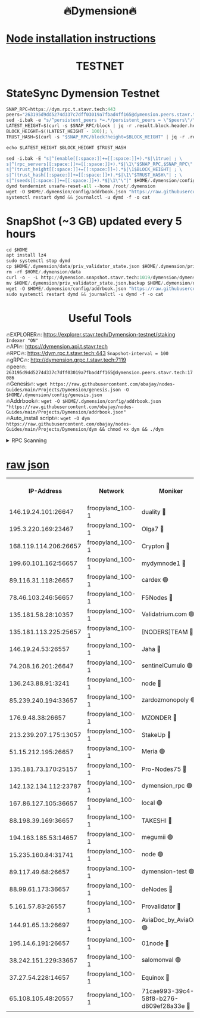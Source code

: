 <h1 align="center"> 🔥Dymension🔥</h1>

[Node installation instructions](https://github.com/obajay/nodes-Guides/tree/main/Projects/Dymension)
=

<h1 align="center"> TESTNET</h1>

# StateSync Dymension Testnet
```python
SNAP_RPC=https://dym.rpc.t.stavr.tech:443
peers="263195d9dd5274d337c7dff03019a7fbad4ff165@dymension.peers.stavr.tech:17086"
sed -i.bak -e "s/^persistent_peers *=.*/persistent_peers = \"$peers\"/" $HOME/.dymension/config/config.toml
LATEST_HEIGHT=$(curl -s $SNAP_RPC/block | jq -r .result.block.header.height); \
BLOCK_HEIGHT=$((LATEST_HEIGHT - 100)); \
TRUST_HASH=$(curl -s "$SNAP_RPC/block?height=$BLOCK_HEIGHT" | jq -r .result.block_id.hash)

echo $LATEST_HEIGHT $BLOCK_HEIGHT $TRUST_HASH

sed -i.bak -E "s|^(enable[[:space:]]+=[[:space:]]+).*$|\1true| ; \
s|^(rpc_servers[[:space:]]+=[[:space:]]+).*$|\1\"$SNAP_RPC,$SNAP_RPC\"| ; \
s|^(trust_height[[:space:]]+=[[:space:]]+).*$|\1$BLOCK_HEIGHT| ; \
s|^(trust_hash[[:space:]]+=[[:space:]]+).*$|\1\"$TRUST_HASH\"| ; \
s|^(seeds[[:space:]]+=[[:space:]]+).*$|\1\"\"|" $HOME/.dymension/config/config.toml
dymd tendermint unsafe-reset-all --home /root/.dymension
wget -O $HOME/.dymension/config/addrbook.json "https://raw.githubusercontent.com/obajay/nodes-Guides/main/Projects/Dymension/addrbook.json"
systemctl restart dymd && journalctl -u dymd -f -o cat

```
# SnapShot (~3 GB) updated every 5 hours
```python
cd $HOME
apt install lz4
sudo systemctl stop dymd
cp $HOME/.dymension/data/priv_validator_state.json $HOME/.dymension/priv_validator_state.json.backup
rm -rf $HOME/.dymension/data
curl -o - -L http://dymension.snapshot.stavr.tech:1019/dymension/dymension-snap.tar.lz4 | lz4 -c -d - | tar -x -C $HOME/.dymension --strip-components 2
mv $HOME/.dymension/priv_validator_state.json.backup $HOME/.dymension/data/priv_validator_state.json
wget -O $HOME/.dymension/config/addrbook.json "https://raw.githubusercontent.com/obajay/nodes-Guides/main/Projects/Dymension/addrbook.json"
sudo systemctl restart dymd && journalctl -u dymd -f -o cat
```

 <h1 align="center"> Useful Tools</h1>

🔥EXPLORER🔥:     https://explorer.stavr.tech/Dymension-testnet/staking        `Indexer "ON"` \
🔥API🔥:          https://dymension.api.t.stavr.tech \
🔥RPC🔥:          https://dym.rpc.t.stavr.tech:443                  `Snapshot-interval = 100` \
🔥gRPC🔥:         http://dymension.grpc.t.stavr.tech:7119 \
🔥peer🔥:         `263195d9dd5274d337c7dff03019a7fbad4ff165@dymension.peers.stavr.tech:17086` \
🔥Genesis🔥:     ```wget https://raw.githubusercontent.com/obajay/nodes-Guides/main/Projects/Dymension/genesis.json -O $HOME/.dymension/config/genesis.json``` \
🔥Addrbook🔥:    ```wget -O $HOME/.dymension/config/addrbook.json "https://raw.githubusercontent.com/obajay/nodes-Guides/main/Projects/Dymension/addrbook.json"``` \
🔥Auto_install script🔥: ```wget -O dym https://raw.githubusercontent.com/obajay/nodes-Guides/main/Projects/Dymension/dym && chmod +x dym && ./dym```

<details>
<summary>RPC Scanning</summary>

<h2 align="center"> We scan nodes in real time every 4 hours. And we provide the final result of RPC endpoints.
We cannot influence the operation of these nodes in any way. </h2>


```python
If Voting Power is higher than 0 --> then the Node is a validator of the network and may be subject to attack and be a potential threat to the chain.
```
```python
We marked such validators with a red symbol
```

</details>

[raw json](https://rpc-check.dymt.stavr.tech/dymt/rpc-dymt-result.json)
=


<table><tr><th>IP-Address</th><th>Network</th><th>Moniker</th><th>Latest Block Height</th><th>Earliest Block Height</th><th>Catching Up</th><th>Tx Index</th><th>Voting Power</th><th>Scan Time</th></tr><tr><td>146.19.24.101:26647</td><td>froopyland_100-1</td><td>duality 🔴</td><td>1607222</td><td>1</td><td>False</td><td>on</td><td>1</td><td>2023-12-08T11:37:21.705423858UTC</td></tr><tr><td>195.3.220.169:23467</td><td>froopyland_100-1</td><td>Olga7 🔴</td><td>1607224</td><td>1</td><td>False</td><td>on</td><td>1</td><td>2023-12-08T11:37:36.469232175UTC</td></tr><tr><td>168.119.114.206:26657</td><td>froopyland_100-1</td><td>Crypton 🔴</td><td>1607225</td><td>1</td><td>False</td><td>off</td><td>1</td><td>2023-12-08T11:37:42.456977837UTC</td></tr><tr><td>199.60.101.162:56657</td><td>froopyland_100-1</td><td>mydymnode1 🔴</td><td>1607219</td><td>106001</td><td>False</td><td>off</td><td>2</td><td>2023-12-08T11:37:05.959350410UTC</td></tr><tr><td>89.116.31.118:26657</td><td>froopyland_100-1</td><td>cardex 🟢</td><td>1607220</td><td>293001</td><td>False</td><td>on</td><td>0</td><td>2023-12-08T11:37:14.509042418UTC</td></tr><tr><td>78.46.103.246:56657</td><td>froopyland_100-1</td><td>F5Nodes 🔴</td><td>1607218</td><td>407001</td><td>False</td><td>off</td><td>1</td><td>2023-12-08T11:36:59.811489027UTC</td></tr><tr><td>135.181.58.28:10357</td><td>froopyland_100-1</td><td>Validatrium.com 🟢</td><td>1607223</td><td>591001</td><td>False</td><td>on</td><td>0</td><td>2023-12-08T11:37:28.565653529UTC</td></tr><tr><td>135.181.113.225:25657</td><td>froopyland_100-1</td><td>[NODERS]TEAM 🔴</td><td>1607223</td><td>737456</td><td>False</td><td>on</td><td>1</td><td>2023-12-08T11:37:28.930287742UTC</td></tr><tr><td>146.19.24.53:26557</td><td>froopyland_100-1</td><td>Jaha 🔴</td><td>1607223</td><td>737456</td><td>False</td><td>off</td><td>1</td><td>2023-12-08T11:37:29.316422918UTC</td></tr><tr><td>74.208.16.201:26647</td><td>froopyland_100-1</td><td>sentinelCumulo 🟢</td><td>1607217</td><td>820001</td><td>False</td><td>on</td><td>0</td><td>2023-12-08T11:36:51.793967352UTC</td></tr><tr><td>136.243.88.91:3241</td><td>froopyland_100-1</td><td>node 🔴</td><td>1607223</td><td>922548</td><td>False</td><td>on</td><td>1</td><td>2023-12-08T11:37:29.605392105UTC</td></tr><tr><td>85.239.240.194:33657</td><td>froopyland_100-1</td><td>zardozmonopoly 🟢</td><td>1607226</td><td>935165</td><td>False</td><td>off</td><td>0</td><td>2023-12-08T11:37:50.013813387UTC</td></tr><tr><td>176.9.48.38:26657</td><td>froopyland_100-1</td><td>MZONDER 🔴</td><td>1607224</td><td>1006001</td><td>False</td><td>on</td><td>1</td><td>2023-12-08T11:37:36.089934096UTC</td></tr><tr><td>213.239.207.175:13057</td><td>froopyland_100-1</td><td>StakeUp 🔴</td><td>1607226</td><td>1150548</td><td>False</td><td>off</td><td>1</td><td>2023-12-08T11:37:45.142427094UTC</td></tr><tr><td>51.15.212.195:26657</td><td>froopyland_100-1</td><td>Meria 🟢</td><td>1607216</td><td>1238063</td><td>False</td><td>on</td><td>0</td><td>2023-12-08T11:36:48.197636892UTC</td></tr><tr><td>135.181.73.170:25157</td><td>froopyland_100-1</td><td>Pro-Nodes75 🔴</td><td>1607219</td><td>1307218</td><td>False</td><td>on</td><td>1</td><td>2023-12-08T11:37:00.890142996UTC</td></tr><tr><td>142.132.134.112:23787</td><td>froopyland_100-1</td><td>dymension_rpc 🟢</td><td>1607221</td><td>1307221</td><td>False</td><td>on</td><td>0</td><td>2023-12-08T11:37:18.895635889UTC</td></tr><tr><td>167.86.127.105:36657</td><td>froopyland_100-1</td><td>local 🟢</td><td>1607225</td><td>1318001</td><td>False</td><td>off</td><td>0</td><td>2023-12-08T11:37:39.562115471UTC</td></tr><tr><td>88.198.39.169:36657</td><td>froopyland_100-1</td><td>TAKESHI 🔴</td><td>1607217</td><td>1330001</td><td>False</td><td>on</td><td>1</td><td>2023-12-08T11:36:52.093358117UTC</td></tr><tr><td>194.163.185.53:14657</td><td>froopyland_100-1</td><td>megumii 🟢</td><td>1607218</td><td>1390788</td><td>False</td><td>on</td><td>0</td><td>2023-12-08T11:37:00.500040600UTC</td></tr><tr><td>15.235.160.84:31741</td><td>froopyland_100-1</td><td>node 🟢</td><td>1607217</td><td>1435053</td><td>False</td><td>on</td><td>0</td><td>2023-12-08T11:36:53.027708082UTC</td></tr><tr><td>89.117.49.68:26657</td><td>froopyland_100-1</td><td>dymension-test 🟢</td><td>1607225</td><td>1473622</td><td>False</td><td>on</td><td>0</td><td>2023-12-08T11:37:42.823247412UTC</td></tr><tr><td>88.99.61.173:36657</td><td>froopyland_100-1</td><td>deNodes 🔴</td><td>1607223</td><td>1501386</td><td>False</td><td>off</td><td>1</td><td>2023-12-08T11:37:28.204362832UTC</td></tr><tr><td>5.161.57.83:26557</td><td>froopyland_100-1</td><td>Provalidator 🔴</td><td>1607216</td><td>1503071</td><td>False</td><td>on</td><td>1</td><td>2023-12-08T11:36:48.871554015UTC</td></tr><tr><td>144.91.65.13:26697</td><td>froopyland_100-1</td><td>AviaDoc_by_AviaOne 🟢</td><td>1607215</td><td>1561776</td><td>False</td><td>on</td><td>0</td><td>2023-12-08T11:37:00.148883432UTC</td></tr><tr><td>195.14.6.191:26657</td><td>froopyland_100-1</td><td>01node 🔴</td><td>1607225</td><td>1561776</td><td>False</td><td>on</td><td>1</td><td>2023-12-08T11:37:42.162846249UTC</td></tr><tr><td>38.242.151.229:33657</td><td>froopyland_100-1</td><td>salomonval 🟢</td><td>1607224</td><td>1569001</td><td>False</td><td>off</td><td>0</td><td>2023-12-08T11:37:36.851863081UTC</td></tr><tr><td>37.27.54.228:14657</td><td>froopyland_100-1</td><td>Equinox 🔴</td><td>1607225</td><td>1589489</td><td>False</td><td>on</td><td>1</td><td>2023-12-08T11:37:39.273163889UTC</td></tr><tr><td>65.108.105.48:20557</td><td>froopyland_100-1</td><td>71cae993-39c4-58f8-b276-d809ef28a33e 🔴</td><td>1607221</td><td>1600001</td><td>False</td><td>on</td><td>1</td><td>2023-12-08T11:37:19.259761458UTC</td></tr></table>
